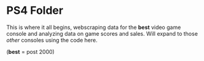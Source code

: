 # PS4 Folder

This is where it all begins, webscraping data for the **best** video game console and analyzing data on game scores and sales.
Will expand to those <i>other</i> consoles using the code here.

(**best** = post 2000)
